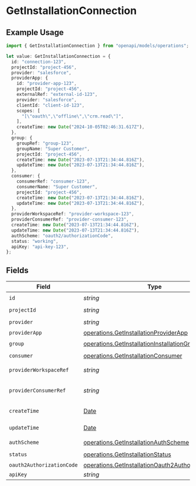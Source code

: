 # GetInstallationConnection

## Example Usage

```typescript
import { GetInstallationConnection } from "openapi/models/operations";

let value: GetInstallationConnection = {
  id: "connection-123",
  projectId: "project-456",
  provider: "salesforce",
  providerApp: {
    id: "provider-app-123",
    projectId: "project-456",
    externalRef: "external-id-123",
    provider: "salesforce",
    clientId: "client-id-123",
    scopes: [
      "[\"oauth\",\"offline\",\"crm.read\"]",
    ],
    createTime: new Date("2024-10-05T02:46:31.617Z"),
  },
  group: {
    groupRef: "group-123",
    groupName: "Super Customer",
    projectId: "project-456",
    createTime: new Date("2023-07-13T21:34:44.816Z"),
    updateTime: new Date("2023-07-13T21:34:44.816Z"),
  },
  consumer: {
    consumerRef: "consumer-123",
    consumerName: "Super Customer",
    projectId: "project-456",
    createTime: new Date("2023-07-13T21:34:44.816Z"),
    updateTime: new Date("2023-07-13T21:34:44.816Z"),
  },
  providerWorkspaceRef: "provider-workspace-123",
  providerConsumerRef: "provider-consumer-123",
  createTime: new Date("2023-07-13T21:34:44.816Z"),
  updateTime: new Date("2023-07-13T21:34:44.816Z"),
  authScheme: "oauth2/authorizationCode",
  status: "working",
  apiKey: "api-key-123",
};
```

## Fields

| Field                                                                                                                                                                                 | Type                                                                                                                                                                                  | Required                                                                                                                                                                              | Description                                                                                                                                                                           | Example                                                                                                                                                                               |
| ------------------------------------------------------------------------------------------------------------------------------------------------------------------------------------- | ------------------------------------------------------------------------------------------------------------------------------------------------------------------------------------- | ------------------------------------------------------------------------------------------------------------------------------------------------------------------------------------- | ------------------------------------------------------------------------------------------------------------------------------------------------------------------------------------- | ------------------------------------------------------------------------------------------------------------------------------------------------------------------------------------- |
| `id`                                                                                                                                                                                  | *string*                                                                                                                                                                              | :heavy_check_mark:                                                                                                                                                                    | The connection ID.                                                                                                                                                                    | connection-123                                                                                                                                                                        |
| `projectId`                                                                                                                                                                           | *string*                                                                                                                                                                              | :heavy_check_mark:                                                                                                                                                                    | The Ampersand project ID.                                                                                                                                                             | project-456                                                                                                                                                                           |
| `provider`                                                                                                                                                                            | *string*                                                                                                                                                                              | :heavy_check_mark:                                                                                                                                                                    | The SaaS provider that this Connection is for.                                                                                                                                        | salesforce                                                                                                                                                                            |
| `providerApp`                                                                                                                                                                         | [operations.GetInstallationProviderApp](../../models/operations/getinstallationproviderapp.md)                                                                                        | :heavy_minus_sign:                                                                                                                                                                    | N/A                                                                                                                                                                                   |                                                                                                                                                                                       |
| `group`                                                                                                                                                                               | [operations.GetInstallationInstallationGroup](../../models/operations/getinstallationinstallationgroup.md)                                                                            | :heavy_check_mark:                                                                                                                                                                    | N/A                                                                                                                                                                                   |                                                                                                                                                                                       |
| `consumer`                                                                                                                                                                            | [operations.GetInstallationConsumer](../../models/operations/getinstallationconsumer.md)                                                                                              | :heavy_check_mark:                                                                                                                                                                    | N/A                                                                                                                                                                                   |                                                                                                                                                                                       |
| `providerWorkspaceRef`                                                                                                                                                                | *string*                                                                                                                                                                              | :heavy_minus_sign:                                                                                                                                                                    | If available, the identifier for the provider workspace (e.g. "salesforce-instance-domain")                                                                                           | provider-workspace-123                                                                                                                                                                |
| `providerConsumerRef`                                                                                                                                                                 | *string*                                                                                                                                                                              | :heavy_minus_sign:                                                                                                                                                                    | If available, the ID that Salesforce/Hubspot uses to identify this user (e.g. Salesforce has IDs in the form of https://login.salesforce.com/id/00D4x0000019CQTEA2/0054x000000orJ4AA) | provider-consumer-123                                                                                                                                                                 |
| `createTime`                                                                                                                                                                          | [Date](https://developer.mozilla.org/en-US/docs/Web/JavaScript/Reference/Global_Objects/Date)                                                                                         | :heavy_check_mark:                                                                                                                                                                    | The time the connection was created.                                                                                                                                                  | 2023-07-13T21:34:44.816Z                                                                                                                                                              |
| `updateTime`                                                                                                                                                                          | [Date](https://developer.mozilla.org/en-US/docs/Web/JavaScript/Reference/Global_Objects/Date)                                                                                         | :heavy_minus_sign:                                                                                                                                                                    | The time the connection was last updated.                                                                                                                                             | 2023-07-13T21:34:44.816Z                                                                                                                                                              |
| `authScheme`                                                                                                                                                                          | [operations.GetInstallationAuthScheme](../../models/operations/getinstallationauthscheme.md)                                                                                          | :heavy_check_mark:                                                                                                                                                                    | The authentication scheme used for this connection.                                                                                                                                   | oauth2/authorizationCode                                                                                                                                                              |
| `status`                                                                                                                                                                              | [operations.GetInstallationStatus](../../models/operations/getinstallationstatus.md)                                                                                                  | :heavy_check_mark:                                                                                                                                                                    | The status of the connection.                                                                                                                                                         | working                                                                                                                                                                               |
| `oauth2AuthorizationCode`                                                                                                                                                             | [operations.GetInstallationOauth2AuthorizationCode](../../models/operations/getinstallationoauth2authorizationcode.md)                                                                | :heavy_minus_sign:                                                                                                                                                                    | N/A                                                                                                                                                                                   |                                                                                                                                                                                       |
| `apiKey`                                                                                                                                                                              | *string*                                                                                                                                                                              | :heavy_minus_sign:                                                                                                                                                                    | The API key used while making the connection.                                                                                                                                         | api-key-123                                                                                                                                                                           |